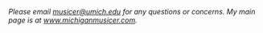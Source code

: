 *Please email musicer@umich.edu for any questions or concerns. My main page is at www.michiganmusicer.com.* 